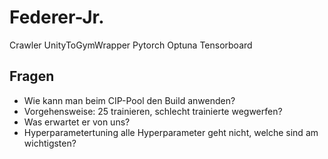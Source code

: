 # Federer-Jr.

Crawler
UnityToGymWrapper
Pytorch
Optuna
Tensorboard

## Fragen
* Wie kann man beim CIP-Pool den Build anwenden?
* Vorgehensweise: 25 trainieren, schlecht trainierte wegwerfen?
* Was erwartet er von uns?
* Hyperparametertuning alle Hyperparameter geht nicht, welche sind am wichtigsten?
